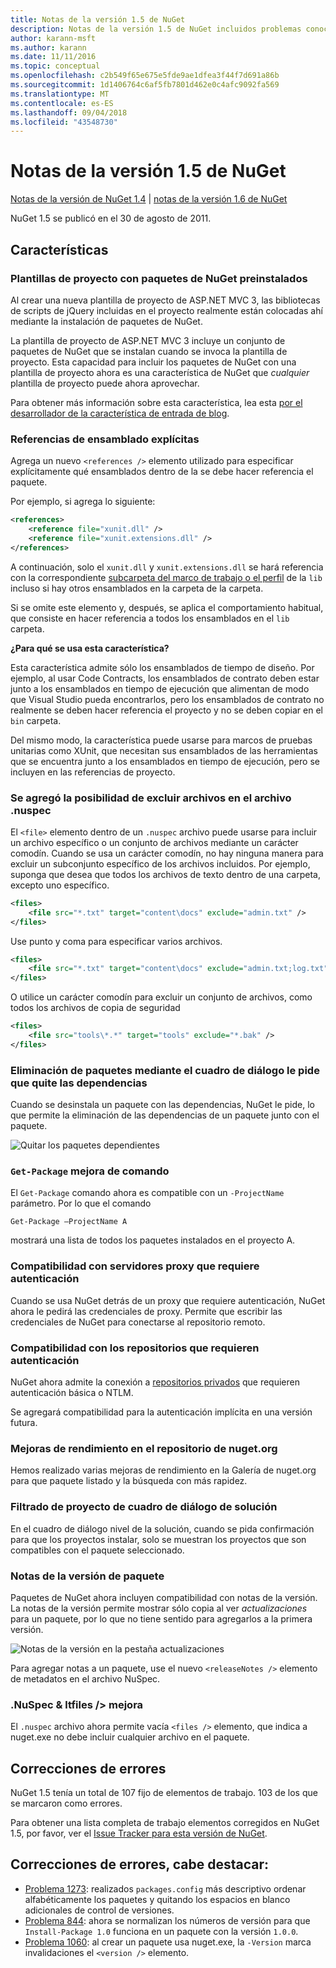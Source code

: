 ```yaml
---
title: Notas de la versión 1.5 de NuGet
description: Notas de la versión 1.5 de NuGet incluidos problemas conocidos, correcciones de errores, características agregadas y dcr.
author: karann-msft
ms.author: karann
ms.date: 11/11/2016
ms.topic: conceptual
ms.openlocfilehash: c2b549f65e675e5fde9ae1dfea3f44f7d691a86b
ms.sourcegitcommit: 1d1406764c6af5fb7801d462e0c4afc9092fa569
ms.translationtype: MT
ms.contentlocale: es-ES
ms.lasthandoff: 09/04/2018
ms.locfileid: "43548730"
---
```

# <a name="nuget-15-release-notes"></a>Notas de la versión 1.5 de NuGet

[Notas de la versión de NuGet 1.4](../release-notes/nuget-1.4.md) | [notas de la versión 1.6 de NuGet](../release-notes/nuget-1.6.md)

NuGet 1.5 se publicó en el 30 de agosto de 2011.

## <a name="features"></a>Características

### <a name="project-templates-with-preinstalled-nuget-packages"></a>Plantillas de proyecto con paquetes de NuGet preinstalados
Al crear una nueva plantilla de proyecto de ASP.NET MVC 3, las bibliotecas de scripts de jQuery incluidas en el proyecto realmente están colocadas ahí mediante la instalación de paquetes de NuGet.

La plantilla de proyecto de ASP.NET MVC 3 incluye un conjunto de paquetes de NuGet que se instalan cuando se invoca la plantilla de proyecto. Esta capacidad para incluir los paquetes de NuGet con una plantilla de proyecto ahora es una característica de NuGet que _cualquier_ plantilla de proyecto puede ahora aprovechar.

Para obtener más información sobre esta característica, lea esta [por el desarrollador de la característica de entrada de blog](http://blogs.msdn.com/b/marcinon/archive/2011/07/08/project-templates-and-preinstalled-nuget-packages.aspx).

### <a name="explicit-assembly-references"></a>Referencias de ensamblado explícitas

Agrega un nuevo `<references />` elemento utilizado para especificar explícitamente qué ensamblados dentro de la se debe hacer referencia el paquete.

Por ejemplo, si agrega lo siguiente:

```xml
<references>
    <reference file="xunit.dll" />
    <reference file="xunit.extensions.dll" />
</references>
```

A continuación, solo el `xunit.dll` y `xunit.extensions.dll` se hará referencia con la correspondiente [subcarpeta del marco de trabajo o el perfil](../reference/nuspec.md#explicit-assembly-references) de la `lib` incluso si hay otros ensamblados en la carpeta de la carpeta.

Si se omite este elemento y, después, se aplica el comportamiento habitual, que consiste en hacer referencia a todos los ensamblados en el `lib` carpeta.

__¿Para qué se usa esta característica?__

Esta característica admite sólo los ensamblados de tiempo de diseño. Por ejemplo, al usar Code Contracts, los ensamblados de contrato deben estar junto a los ensamblados en tiempo de ejecución que alimentan de modo que Visual Studio pueda encontrarlos, pero los ensamblados de contrato no realmente se deben hacer referencia el proyecto y no se deben copiar en el `bin` carpeta.

Del mismo modo, la característica puede usarse para marcos de pruebas unitarias como XUnit, que necesitan sus ensamblados de las herramientas que se encuentra junto a los ensamblados en tiempo de ejecución, pero se incluyen en las referencias de proyecto.

### <a name="added-ability-to-exclude-files-in-the-nuspec"></a>Se agregó la posibilidad de excluir archivos en el archivo .nuspec
El `<file>` elemento dentro de un `.nuspec` archivo puede usarse para incluir un archivo específico o un conjunto de archivos mediante un carácter comodín. Cuando se usa un carácter comodín, no hay ninguna manera para excluir un subconjunto específico de los archivos incluidos. Por ejemplo, suponga que desea que todos los archivos de texto dentro de una carpeta, excepto uno específico.

```xml
<files>
    <file src="*.txt" target="content\docs" exclude="admin.txt" />
</files>
```

Use punto y coma para especificar varios archivos.

```xml
<files>
    <file src="*.txt" target="content\docs" exclude="admin.txt;log.txt" />
</files>
```

O utilice un carácter comodín para excluir un conjunto de archivos, como todos los archivos de copia de seguridad

```xml
<files>
    <file src="tools\*.*" target="tools" exclude="*.bak" />
</files>
```

### <a name="removing-packages-using-the-dialog-prompts-to-remove-dependencies"></a>Eliminación de paquetes mediante el cuadro de diálogo le pide que quite las dependencias
Cuando se desinstala un paquete con las dependencias, NuGet le pide, lo que permite la eliminación de las dependencias de un paquete junto con el paquete.

![Quitar los paquetes dependientes](./media/remove-dependent-packages.png)


### <a name="get-package-command-improvement"></a>`Get-Package` mejora de comando
El `Get-Package` comando ahora es compatible con un `-ProjectName` parámetro. Por lo que el comando

    Get-Package –ProjectName A

mostrará una lista de todos los paquetes instalados en el proyecto A.

### <a name="support-for-proxies-that-require-authentication"></a>Compatibilidad con servidores proxy que requiere autenticación
Cuando se usa NuGet detrás de un proxy que requiere autenticación, NuGet ahora le pedirá las credenciales de proxy. Permite que escribir las credenciales de NuGet para conectarse al repositorio remoto.

### <a name="support-for-repositories-that-require-authentication"></a>Compatibilidad con los repositorios que requieren autenticación
NuGet ahora admite la conexión a [repositorios privados](../hosting-packages/local-feeds.md) que requieren autenticación básica o NTLM.

Se agregará compatibilidad para la autenticación implícita en una versión futura.

### <a name="performance-improvements-to-the-nugetorg-repository"></a>Mejoras de rendimiento en el repositorio de nuget.org
Hemos realizado varias mejoras de rendimiento en la Galería de nuget.org para que paquete listado y la búsqueda con más rapidez.

### <a name="solution-dialog-project-filtering"></a>Filtrado de proyecto de cuadro de diálogo de solución
En el cuadro de diálogo nivel de la solución, cuando se pida confirmación para que los proyectos instalar, solo se muestran los proyectos que son compatibles con el paquete seleccionado.

### <a name="package-release-notes"></a>Notas de la versión de paquete
Paquetes de NuGet ahora incluyen compatibilidad con notas de la versión. La notas de la versión permite mostrar sólo copia al ver _actualizaciones_ para un paquete, por lo que no tiene sentido para agregarlos a la primera versión.

![Notas de la versión en la pestaña actualizaciones](./media/manage-nuget-packages-release-notes.png)

Para agregar notas a un paquete, use el nuevo `<releaseNotes />` elemento de metadatos en el archivo NuSpec.

### <a name="nuspec-ltfiles-gt-improvement"></a>.NuSpec & ltfiles /&gt; mejora
El `.nuspec` archivo ahora permite vacía `<files />` elemento, que indica a nuget.exe no debe incluir cualquier archivo en el paquete.

## <a name="bug-fixes"></a>Correcciones de errores
NuGet 1.5 tenía un total de 107 fijo de elementos de trabajo. 103 de los que se marcaron como errores.

Para obtener una lista completa de trabajo elementos corregidos en NuGet 1.5, por favor, ver el [Issue Tracker para esta versión de NuGet](http://nuget.codeplex.com/workitem/list/advanced?keyword=&status=All&type=All&priority=All&release=NuGet%201.5&assignedTo=All&component=All&sortField=Summary&sortDirection=Descending&page=0).

## <a name="bug-fixes-worth-noting"></a>Correcciones de errores, cabe destacar:

* [Problema 1273](http://nuget.codeplex.com/workitem/1273): realizados `packages.config` más descriptivo ordenar alfabéticamente los paquetes y quitando los espacios en blanco adicionales de control de versiones.
* [Problema 844](http://nuget.codeplex.com/workitem/844): ahora se normalizan los números de versión para que `Install-Package 1.0` funciona en un paquete con la versión `1.0.0`.
* [Problema 1060](http://nuget.codeplex.com/workitem/1060): al crear un paquete usa nuget.exe, la `-Version` marca invalidaciones el `<version />` elemento.
